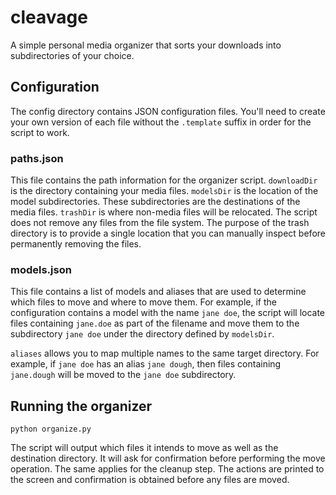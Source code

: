 # cleavage
A simple personal media organizer that sorts your downloads into subdirectories of your choice.

## Configuration
The config directory contains JSON configuration files. You'll need to create your own version of each file without the `.template` suffix in order for the script to work.

### paths.json
This file contains the path information for the organizer script.
`downloadDir` is the directory containing your media files.
`modelsDir` is the location of the model subdirectories. These subdirectories are the destinations of the media files.
`trashDir` is where non-media files will be relocated.
The script does not remove any files from the file system. The purpose of the trash directory is to provide a single location that you can manually inspect before permanently removing the files.

### models.json
This file contains a list of models and aliases that are used to determine which files to move and where to move them. For example, if the configuration contains a model with the name `jane doe`, the script will locate files containing `jane.doe` as part of the filename and move them to the subdirectory `jane doe` under the directory defined by `modelsDir`.

`aliases` allows you to map multiple names to the same target directory. For example, if `jane doe` has an alias `jane dough`, then files containing `jane.dough` will be moved to the `jane doe` subdirectory.

## Running the organizer
```
python organize.py
```
The script will output which files it intends to move as well as the destination directory. It will ask for confirmation before performing the move operation. The same applies for the cleanup step. The actions are printed to the screen and confirmation is obtained before any files are moved.
